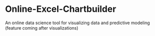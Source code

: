 # Online-Excel-Chartbuilder
An online data science tool for visualizing data and predictive modeling (feature coming after visualizations)
